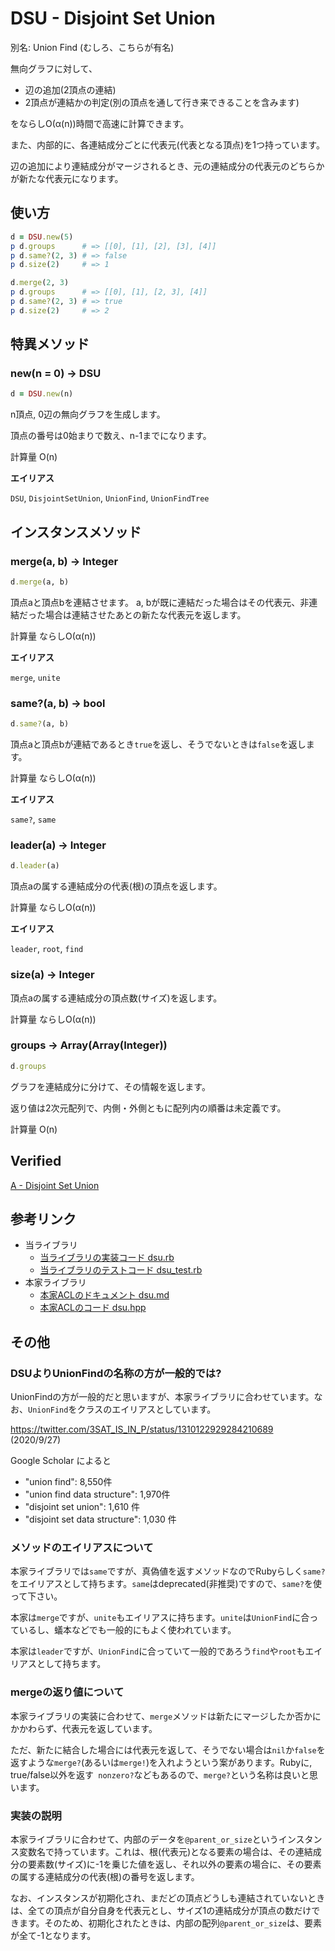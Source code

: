 # DSU - Disjoint Set Union

別名: Union Find (むしろ、こちらが有名)

無向グラフに対して、

- 辺の追加(2頂点の連結)
- 2頂点が連結かの判定(別の頂点を通して行き来できることを含みます)

をならしO(α(n))時間で高速に計算できます。


また、内部的に、各連結成分ごとに代表元(代表となる頂点)を1つ持っています。

辺の追加により連結成分がマージされるとき、元の連結成分の代表元のどちらかが新たな代表元になります。

## 使い方

```rb
d = DSU.new(5)
p d.groups      # => [[0], [1], [2], [3], [4]]
p d.same?(2, 3) # => false
p d.size(2)     # => 1

d.merge(2, 3)
p d.groups      # => [[0], [1], [2, 3], [4]]
p d.same?(2, 3) # => true
p d.size(2)     # => 2
```

## 特異メソッド

### new(n = 0) -> DSU

```rb
d = DSU.new(n)
```

n頂点, 0辺の無向グラフを生成します。 

頂点の番号は0始まりで数え、n-1までになります。

計算量 O(n)

**エイリアス**

`DSU`, `DisjointSetUnion`, `UnionFind`, `UnionFindTree`

## インスタンスメソッド

### merge(a, b) -> Integer

```rb
d.merge(a, b)
```

頂点aと頂点bを連結させます。
a, bが既に連結だった場合はその代表元、非連結だった場合は連結させたあとの新たな代表元を返します。

計算量 ならしO(α(n))

**エイリアス**

`merge`, `unite`

### same?(a, b) -> bool

```rb
d.same?(a, b)
```

頂点aと頂点bが連結であるとき`true`を返し、そうでないときは`false`を返します。

計算量 ならしO(α(n))

**エイリアス**

`same?`, `same`

### leader(a) -> Integer

```rb
d.leader(a)
```

頂点aの属する連結成分の代表(根)の頂点を返します。

計算量 ならしO(α(n))

**エイリアス**

`leader`, `root`, `find`

### size(a) -> Integer

頂点aの属する連結成分の頂点数(サイズ)を返します。

計算量 ならしO(α(n))

### groups -> Array(Array(Integer))

```rb
d.groups
```

グラフを連結成分に分けて、その情報を返します。

返り値は2次元配列で、内側・外側ともに配列内の順番は未定義です。

計算量 O(n)

## Verified

[A \- Disjoint Set Union](https://atcoder.jp/contests/practice2/tasks/practice2_a)

## 参考リンク

- 当ライブラリ
  - [当ライブラリの実装コード dsu.rb](https://github.com/universato/ac-library-rb/blob/master/lib/dsu.rb)
  - [当ライブラリのテストコード dsu_test.rb](https://github.com/universato/ac-library-rb/blob/master/test/dsu_test.rb)
- 本家ライブラリ
  - [本家ACLのドキュメント dsu.md](https://github.com/atcoder/ac-library/blob/master/document_ja/dsu.md)
  - [本家ACLのコード dsu.hpp](https://github.com/atcoder/ac-library/blob/master/atcoder/dsu.hpp)

## その他

### DSUよりUnionFindの名称の方が一般的では?

UnionFindの方が一般的だと思いますが、本家ライブラリに合わせています。なお、`UnionFind`をクラスのエイリアスとしています。

https://twitter.com/3SAT_IS_IN_P/status/1310122929284210689 (2020/9/27)

Google Scholar によると
- "union find": 8,550件
- "union find data structure": 1,970件
- "disjoint set union": 1,610 件
- "disjoint set data structure": 1,030 件

### メソッドのエイリアスについて

本家ライブラリでは`same`ですが、真偽値を返すメソッドなのでRubyらしく`same?`をエイリアスとして持ちます。`same`はdeprecated(非推奨)ですので、`same?`を使って下さい。

本家は`merge`ですが、`unite`もエイリアスに持ちます。`unite`は`UnionFind`に合っているし、蟻本などでも一般的にもよく使われています。

本家は`leader`ですが、`UnionFind`に合っていて一般的であろう`find`や`root`もエイリアスとして持ちます。

### mergeの返り値について

本家ライブラリの実装に合わせて、`merge`メソッドは新たにマージしたか否かにかかわらず、代表元を返しています。

ただ、新たに結合した場合には代表元を返して、そうでない場合は`nil`か`false`を返すような`merge?`(あるいは`merge!`)を入れようという案があります。Rubyに, true/false以外を返す` nonzero?`などもあるので、`merge?`という名称は良いと思います。

### 実装の説明

本家ライブラリに合わせて、内部のデータを`@parent_or_size`というインスタンス変数名で持っています。これは、根(代表元)となる要素の場合は、その連結成分の要素数(サイズ)に-1を乗じた値を返し、それ以外の要素の場合に、その要素の属する連結成分の代表(根)の番号を返します。

なお、インスタンスが初期化され、まだどの頂点どうしも連結されていないときは、全ての頂点が自分自身を代表元とし、サイズ1の連結成分が頂点の数だけできます。そのため、初期化されたときは、内部の配列`@parent_or_size`は、要素が全て-1となります。
